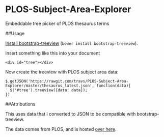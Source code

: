 # PLOS-Subject-Area-Explorer
Embeddable tree picker of PLOS thesaurus terms

##Usage

[Install bootstrap-treeview](https://github.com/jonmiles/bootstrap-treeview#install) (`bower install bootstrap-treeview`).

Insert something like this into your document

```
<div id="tree"></div>
```

Now create the treeview with PLOS subject area data:

```
$.getJSON('https://rawgit.com/travs/PLOS-Subject-Area-Explorer/master/thesaurus_latest.json', function(data){
  $('#tree').treeview({data: data});
})
```

##Attributions

This uses data that I converted to JSON to be compatible with bootstrap-treeview.

The data comes from PLOS, and is hosted [over here](https://github.com/PLOS/plos-thesaurus).
